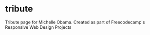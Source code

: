 # tribute
Tribute page for Michelle Obama. Created as part of Freecodecamp's Responsive Web Design Projects
